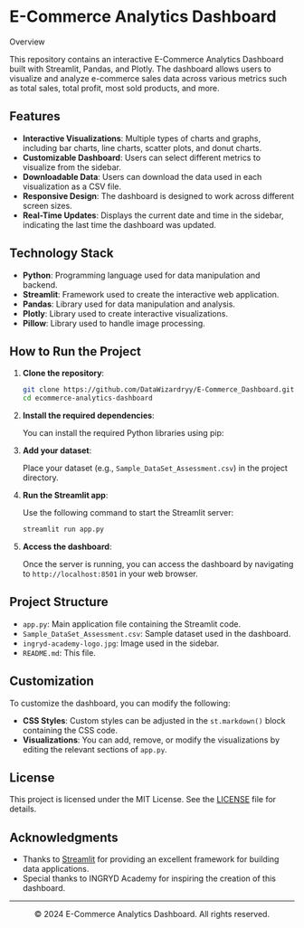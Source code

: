 # E-Commerce Analytics Dashboard

Overview

This repository contains an interactive E-Commerce Analytics Dashboard built with Streamlit, Pandas, and Plotly. 
The dashboard allows users to visualize and analyze e-commerce sales data across various metrics such as total sales, total profit, most sold products, and more.

## Features

- **Interactive Visualizations**: Multiple types of charts and graphs, including bar charts, line charts, scatter plots, and donut charts.
- **Customizable Dashboard**: Users can select different metrics to visualize from the sidebar.
- **Downloadable Data**: Users can download the data used in each visualization as a CSV file.
- **Responsive Design**: The dashboard is designed to work across different screen sizes.
- **Real-Time Updates**: Displays the current date and time in the sidebar, indicating the last time the dashboard was updated.

## Technology Stack

- **Python**: Programming language used for data manipulation and backend.
- **Streamlit**: Framework used to create the interactive web application.
- **Pandas**: Library used for data manipulation and analysis.
- **Plotly**: Library used to create interactive visualizations.
- **Pillow**: Library used to handle image processing.

## How to Run the Project

1. **Clone the repository**:

    ```bash
    git clone https://github.com/DataWizardryy/E-Commerce_Dashboard.git
    cd ecommerce-analytics-dashboard
    ```

2. **Install the required dependencies**:

    You can install the required Python libraries using pip:


3. **Add your dataset**:

    Place your dataset (e.g., `Sample_DataSet_Assessment.csv`) in the project directory.

4. **Run the Streamlit app**:

    Use the following command to start the Streamlit server:

    ```bash
    streamlit run app.py
    ```

5. **Access the dashboard**:

    Once the server is running, you can access the dashboard by navigating to `http://localhost:8501` in your web browser.

## Project Structure

- `app.py`: Main application file containing the Streamlit code.
- `Sample_DataSet_Assessment.csv`: Sample dataset used in the dashboard.
- `ingryd-academy-logo.jpg`: Image used in the sidebar.
- `README.md`: This file.

## Customization

To customize the dashboard, you can modify the following:

- **CSS Styles**: Custom styles can be adjusted in the `st.markdown()` block containing the CSS code.
- **Visualizations**: You can add, remove, or modify the visualizations by editing the relevant sections of `app.py`.

## License

This project is licensed under the MIT License. See the [LICENSE](LICENSE) file for details.

## Acknowledgments

- Thanks to [Streamlit](https://www.streamlit.io/) for providing an excellent framework for building data applications.
- Special thanks to INGRYD Academy for inspiring the creation of this dashboard.

---

<p align="center">&copy; 2024 E-Commerce Analytics Dashboard. All rights reserved.</p>
